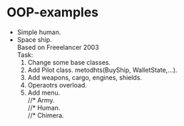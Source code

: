 # OOP-examples

* Simple human.
* Space ship. <br>
Based on Freeelancer 2003 <br>
   Task: <br>
    1. Change some base classes. <br>
    2. Add Pilot class. metodhts(BuyShip, WalletState,...).<br>
    3. Add weapons, cargo, engines, shields.<br>
    4. Operaotrs overload. <br>
    5. Add menu. <br>
//* Army. <br>
//* Human. <br>
//* Chimera. <br>
